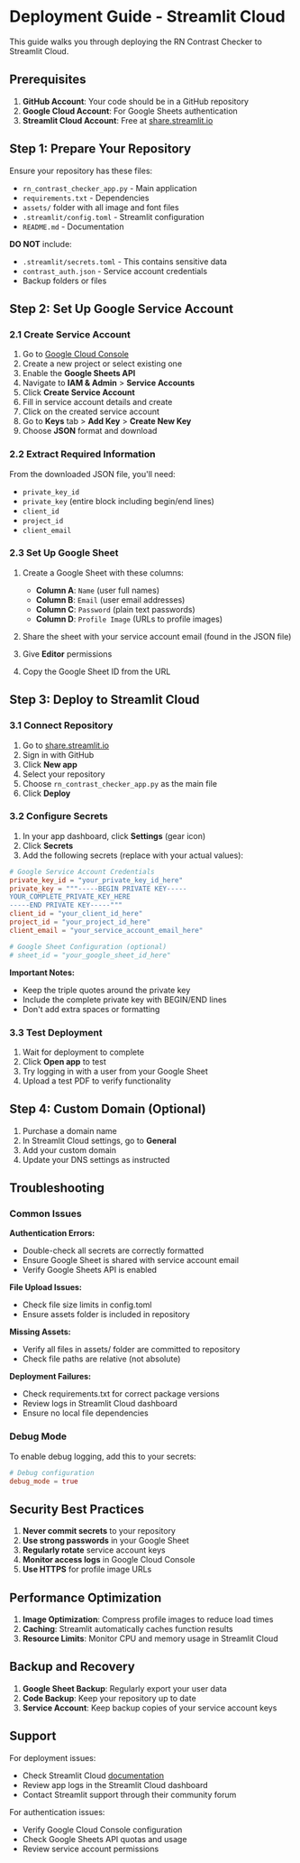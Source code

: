 # Deployment Guide - Streamlit Cloud

This guide walks you through deploying the RN Contrast Checker to Streamlit Cloud.

## Prerequisites

1. **GitHub Account**: Your code should be in a GitHub repository
2. **Google Cloud Account**: For Google Sheets authentication
3. **Streamlit Cloud Account**: Free at [share.streamlit.io](https://share.streamlit.io/)

## Step 1: Prepare Your Repository

Ensure your repository has these files:
- `rn_contrast_checker_app.py` - Main application
- `requirements.txt` - Dependencies
- `assets/` folder with all image and font files
- `.streamlit/config.toml` - Streamlit configuration
- `README.md` - Documentation

**DO NOT** include:
- `.streamlit/secrets.toml` - This contains sensitive data
- `contrast_auth.json` - Service account credentials
- Backup folders or files

## Step 2: Set Up Google Service Account

### 2.1 Create Service Account

1. Go to [Google Cloud Console](https://console.cloud.google.com/)
2. Create a new project or select existing one
3. Enable the **Google Sheets API**
4. Navigate to **IAM & Admin** > **Service Accounts**
5. Click **Create Service Account**
6. Fill in service account details and create
7. Click on the created service account
8. Go to **Keys** tab > **Add Key** > **Create New Key**
9. Choose **JSON** format and download

### 2.2 Extract Required Information

From the downloaded JSON file, you'll need:
- `private_key_id`
- `private_key` (entire block including begin/end lines)
- `client_id`
- `project_id`
- `client_email`

### 2.3 Set Up Google Sheet

1. Create a Google Sheet with these columns:
   - **Column A**: `Name` (user full names)
   - **Column B**: `Email` (user email addresses)
   - **Column C**: `Password` (plain text passwords)
   - **Column D**: `Profile Image` (URLs to profile images)

2. Share the sheet with your service account email (found in the JSON file)
3. Give **Editor** permissions
4. Copy the Google Sheet ID from the URL

## Step 3: Deploy to Streamlit Cloud

### 3.1 Connect Repository

1. Go to [share.streamlit.io](https://share.streamlit.io/)
2. Sign in with GitHub
3. Click **New app**
4. Select your repository
5. Choose `rn_contrast_checker_app.py` as the main file
6. Click **Deploy**

### 3.2 Configure Secrets

1. In your app dashboard, click **Settings** (gear icon)
2. Click **Secrets**
3. Add the following secrets (replace with your actual values):

```toml
# Google Service Account Credentials
private_key_id = "your_private_key_id_here"
private_key = """-----BEGIN PRIVATE KEY-----
YOUR_COMPLETE_PRIVATE_KEY_HERE
-----END PRIVATE KEY-----"""
client_id = "your_client_id_here"
project_id = "your_project_id_here"
client_email = "your_service_account_email_here"

# Google Sheet Configuration (optional)
# sheet_id = "your_google_sheet_id_here"
```

**Important Notes:**
- Keep the triple quotes around the private key
- Include the complete private key with BEGIN/END lines
- Don't add extra spaces or formatting

### 3.3 Test Deployment

1. Wait for deployment to complete
2. Click **Open app** to test
3. Try logging in with a user from your Google Sheet
4. Upload a test PDF to verify functionality

## Step 4: Custom Domain (Optional)

1. Purchase a domain name
2. In Streamlit Cloud settings, go to **General**
3. Add your custom domain
4. Update your DNS settings as instructed

## Troubleshooting

### Common Issues

**Authentication Errors:**
- Double-check all secrets are correctly formatted
- Ensure Google Sheet is shared with service account email
- Verify Google Sheets API is enabled

**File Upload Issues:**
- Check file size limits in config.toml
- Ensure assets folder is included in repository

**Missing Assets:**
- Verify all files in assets/ folder are committed to repository
- Check file paths are relative (not absolute)

**Deployment Failures:**
- Check requirements.txt for correct package versions
- Review logs in Streamlit Cloud dashboard
- Ensure no local file dependencies

### Debug Mode

To enable debug logging, add this to your secrets:

```toml
# Debug configuration
debug_mode = true
```

## Security Best Practices

1. **Never commit secrets** to your repository
2. **Use strong passwords** in your Google Sheet
3. **Regularly rotate** service account keys
4. **Monitor access logs** in Google Cloud Console
5. **Use HTTPS** for profile image URLs

## Performance Optimization

1. **Image Optimization**: Compress profile images to reduce load times
2. **Caching**: Streamlit automatically caches function results
3. **Resource Limits**: Monitor CPU and memory usage in Streamlit Cloud

## Backup and Recovery

1. **Google Sheet Backup**: Regularly export your user data
2. **Code Backup**: Keep your repository up to date
3. **Service Account**: Keep backup copies of your service account keys

## Support

For deployment issues:
- Check Streamlit Cloud [documentation](https://docs.streamlit.io/streamlit-community-cloud)
- Review app logs in the Streamlit Cloud dashboard
- Contact Streamlit support through their community forum

For authentication issues:
- Verify Google Cloud Console configuration
- Check Google Sheets API quotas and usage
- Review service account permissions 